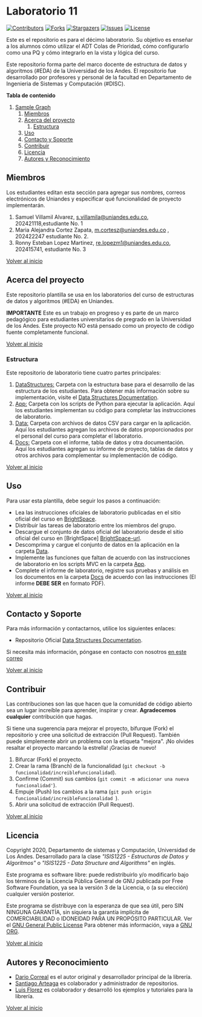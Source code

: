 # Laboratorio 11

[![Contributors][laboratorio-11-contributors-shield]][laboratorio-11-contributors-url]
[![Forks][laboratorio-11-forks-shield]][laboratorio-11-forks-url]
[![Stargazers][laboratorio-11-stars-shield]][laboratorio-11-stars-url]
[![Issues][laboratorio-11-issues-shield]][laboratorio-11-issues-url]
[![License][laboratorio-11-license-shield]][laboratorio-11-license-url]

Este es el repositorio es para el décimo laboratorio. Su objetivo es enseñar a los alumnos cómo utilizar el ADT Colas de Prioridad, cómo configurarlo como una PQ y cómo integrarlo en la vista y lógica del curso.

Este repositorio forma parte del marco docente de estructura de datos y algoritmos (#EDA) de la Universidad de los Andes. El repositorio fue desarrollado por profesores y personal de la facultad en Departamento de Ingenieria de Sistemas y Computación (#DISC).

**Tabla de contenido**

1. [Sample Graph](#laboratorio-11)
   1. [Miembros](#Miembros)
   1. [Acerca del proyecto](#Acerca-del-proyecto)
      1. [Estructura](#Estructura)
   1. [Uso](#Uso)
   1. [Contacto y Soporte](#Contacto-y-Soporte)
   1. [Contribuir](#Contribuir)
   1. [Licencia](#Licencia)
   1. [Autores y Reconocimiento](#Autores-y-Reconocimiento)

## Miembros

Los estudiantes editan esta sección para agregar sus nombres, correos electrónicos de Uniandes y especificar qué funcionalidad de proyecto implementarán.

1. Samuel Villamil Alvarez, s.villamila@uniandes.edu.co, 202421118,estudiante No. 1
2. Maria Alejandra Cortez Zapata, m.cortesz@uniandes.edu.co , 202422247 estudiante No. 2.
3. Ronny Esteban Lopez Martinez, re.lopezm1@uniandes.edu.co, 202415741, estudiante No. 3

[Volver al inicio](#laboratorio-11)

## Acerca del proyecto

Este repositorio plantilla se usa en los laboratorios del curso de estructuras de datos y algoritmos (#EDA) en Uniandes.

**IMPORTANTE** Este es un trabajo en progreso y es parte de un marco pedagógico para estudiantes universitarios de pregrado en la Universidad de los Andes. Este proyecto NO está pensado como un proyecto de código fuente completamente funcional.

[Volver al inicio](#laboratorio-11)

### Estructura

Este repositorio de laboratorio tiene cuatro partes principales:

1. [DataStructures:](./DataStructures) Carpeta con la estructura base para el desarrollo de las estructura de los estudiantes. Para obtener más información sobre su implementación, visite el [Data Structures Documentation][data-struc-url].
1. [App:](./App) Carpeta con los scripts de Python para ejecutar la aplicación. Aquí los estudiantes implementan su código para completar las instrucciones de laboratorio.
1. [Data:](./Data) Carpeta con archivos de datos CSV para cargar en la aplicación. Aquí los estudiantes agregan los archivos de datos proporcionados por el personal del curso para completar el laboratorio.
1. [Docs:](./Docs) Carpeta con el informe, tabla de datos y otra documentación. Aquí los estudiantes agregan su informe de proyecto, tablas de datos y otros archivos para complementar su implementación de código.

[Volver al inicio](#laboratorio-11)

## Uso

Para usar esta plantilla, debe seguir los pasos a continuación:

- Lea las instrucciones oficiales de laboratorio publicadas en el sitio oficial del curso en [BrightSpace][BrightSpace-url].
- Distribuir las tareas de laboratorio entre los miembros del grupo.
- Descargue el conjunto de datos oficial del laboratorio desde el sitio oficial del curso en [BrightSpace] [BrightSpace-url].
- Descomprima y cargue el conjunto de datos en la aplicación en la carpeta [Data](./Data).
- Implemente las funciones que faltan de acuerdo con las instrucciones de laboratorio en los scripts MVC en la carpeta [App](./App).
- Complete el informe de laboratorio, registre sus pruebas y análisis en los documentos en la carpeta [Docs](./Docs) de acuerdo con las instrucciones (El informe **DEBE SER** en formato PDF).

[Volver al inicio](#laboratorio-11)

## Contacto y Soporte

Para más información y contactarnos, utilice los siguientes enlaces:

- Repositorio Oficial [Data Structures Documentation][data-struc-url].

Si necesita más información, póngase en contacto con nosotros [en este correo](mailto:isis1225@uniandes.edu.co)

[Volver al inicio](#laboratorio-11)

## Contribuir

Las contribuciones son las que hacen que la comunidad de código abierto sea un lugar increíble para aprender, inspirar y crear. **Agradecemos cualquier** contribución que hagas.

Si tiene una sugerencia para mejorar el proyecto, bifurque (Fork) el repositorio y cree una solicitud de extracción (Pull Request). También puede simplemente abrir un problema con la etiqueta "mejora".
¡No olvides resaltar el proyecto marcando la estrella! ¡Gracias de nuevo!

1. Bifurcar (Fork) el proyecto.
2. Crear la rama (Branch) de la funcionalidad (`git checkout -b funcionalidad/increibleFuncionalidad`).
3. Confirme (Commit) sus cambios (`git commit -m adicionar una nueva funcionalidad'`).
4. Empuje (Push) los cambios a la rama (`git push origin funcionalidad/increibleFuncionalidad `).
5. Abrir una solicitud de extracción (Pull Request).

[Volver al inicio](#laboratorio-11)

## Licencia

Copyright 2020, Departamento de sistemas y Computación, Universidad de Los Andes.
Desarrollado para la clase _"ISIS1225 - Estructuras de Datos y Algoritmos"_ o _"ISIS1225 - Data Structure and Algorithms"_ en inglés.

Este programa es software libre: puede redistribuirlo y/o modificarlo bajo los términos de la Licencia Pública General de GNU publicada por Free Software Foundation, ya sea la versión 3 de la Licencia, o (a su elección) cualquier versión posterior.

Este programa se distribuye con la esperanza de que sea útil, pero SIN NINGUNA GARANTÍA, sin siquiera la garantía implícita de COMERCIABILIDAD o IDONEIDAD PARA UN PROPÓSITO PARTICULAR. Ver el [GNU General Public License](LICENSE) Para obtener más información, vaya a [GNU ORG][gnu-url].

[Volver al inicio](#laboratorio-11)

<!-- ACKNOWLEDGMENTS -->

## Autores y Reconocimiento

- [Dario Correal][dariocorreal-url] es el autor original y desarrollador principal de la librería.
- [Santiago Arteaga][phillipus85-url] es colaborador y administrador de repositorios.
- [Luis Florez][le99-url] es colaborador y desarrolló los ejemplos y tutoriales para la librería.

[Volver al inicio](#laboratorio-11)

[data-struc-url]: https://isis1225devs.github.io/ISIS1225-Structure-Documentation/
[uniandes-url]: https://cursos.virtual.uniandes.edu.co/isis1225/
[organization-url]: https://github.com/ISIS1225DEVS/
[disclib-url]: https://github.com/ISIS1225DEVS/ISIS1225-Lib
[demo-url]: https://github.com/ISIS1225DEVS/ISIS1225-Examples
[bugs-url]: https://github.com/ISIS1225DEVS/ISIS1225-Lib/issues
[issues-url]: https://github.com/ISIS1225DEVS/ISIS1225-Lib/issues
[gnu-url]: http://www.gnu.org/licenses/
[dariocorreal-url]: https://github.com/dariocorreal
[phillipus85-url]: https://github.com/phillipus85
[le99-url]: https://github.com/le99
[lindsayPinto-url]: https://github.com/LindsayPinto
[laboratorio-11-contributors-shield]: https://img.shields.io/github/contributors/ISIS1225DEVS/ISIS1225-laboratorio-11.svg?style=for-the-badge
[laboratorio-11-contributors-url]: https://github.com/ISIS1225DEVS/ISIS1225-laboratorio-11/graphs/contributors
[laboratorio-11-forks-shield]: https://img.shields.io/github/forks/ISIS1225DEVS/ISIS1225-laboratorio-11.svg?style=for-the-badge
[laboratorio-11-forks-url]: https://github.com/ISIS1225DEVS/ISIS1225-laboratorio-11/network/members
[laboratorio-11-stars-shield]: https://img.shields.io/github/stars/ISIS1225DEVS/ISIS1225-laboratorio-11.svg?style=for-the-badge
[laboratorio-11-stars-url]: https://github.com/ISIS1225DEVS/ISIS1225-laboratorio-11/stargazers
[laboratorio-11-issues-shield]: https://img.shields.io/github/issues/ISIS1225DEVS/ISIS1225-laboratorio-11.svg?style=for-the-badge
[laboratorio-11-issues-url]: https://github.com/ISIS1225DEVS/ISIS1225-laboratorio-11/issues
[laboratorio-11-license-shield]: https://img.shields.io/badge/License-GPLv3-blue.svg?style=for-the-badge
[laboratorio-11-license-url]: https://github.com/ISIS1225DEVS/ISIS1225-laboratorio-11/blob/master/LICENSE
[laboratorio-11-bugs-url]: https://github.com/ISIS1225DEVS/ISIS1225-laboratorio-11/issues
[laboratorio-11-issues-url]: https://github.com/ISIS1225DEVS/ISIS1225-laboratorio-11/issues
[contributors-shield]: https://img.shields.io/github/contributors/ISIS1225DEVS/ISIS1225-Lib.svg?style=for-the-badge
[BrightSpace-url]: https://bloqueneon.uniandes.edu.co/d2l/home
